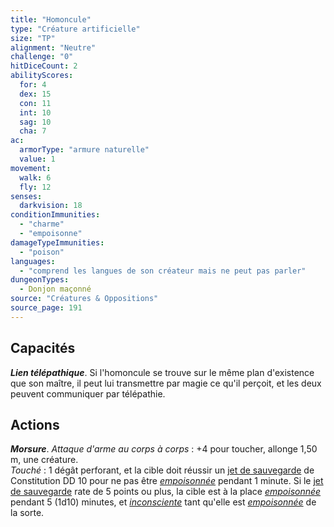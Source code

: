```yaml
---
title: "Homoncule"
type: "Créature artificielle"
size: "TP"
alignment: "Neutre"
challenge: "0"
hitDiceCount: 2
abilityScores:
  for: 4
  dex: 15
  con: 11
  int: 10
  sag: 10
  cha: 7
ac: 
  armorType: "armure naturelle"
  value: 1
movement: 
  walk: 6
  fly: 12
senses: 
  darkvision: 18
conditionImmunities: 
  - "charme"
  - "empoisonne"
damageTypeImmunities: 
  - "poison"
languages: 
  - "comprend les langues de son créateur mais ne peut pas parler"
dungeonTypes:
  - Donjon maçonné
source: "Créatures & Oppositions"
source_page: 191
---
```

## Capacités
_**Lien télépathique**_. Si l'homoncule se trouve sur le même plan d'existence que son maître, il peut lui transmettre par magie ce qu'il perçoit, et les deux peuvent communiquer par télépathie.

## Actions
_**Morsure**_. _Attaque d'arme au corps à corps_ : +4 pour toucher, allonge 1,50 m, une créature.  
_Touché_ : 1 dégât perforant, et la cible doit réussir un [jet de sauvegarde](/utiliser-les-caracteristiques#jets-de-sauvegarde) de Constitution DD 10 pour ne pas être [_empoisonnée_](/gerer-la-sante-du-personnage/#empoisonne) pendant 1 minute. Si le [jet de sauvegarde](/utiliser-les-caracteristiques#jets-de-sauvegarde) rate de 5 points ou plus, la cible est à la place [_empoisonnée_](/gerer-la-sante-du-personnage/#empoisonne) pendant 5 (1d10) minutes, et [_inconsciente_](/gerer-la-sante-du-personnage#inconscient) tant qu'elle est [_empoisonnée_](/gerer-la-sante-du-personnage/#empoisonne) de la sorte.
